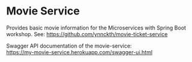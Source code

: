 # Movie Service
Provides basic movie information for the Microservices with Spring Boot workshop.
See: https://github.com/ynnckth/movie-ticket-service

Swagger API documentation of the movie-service:  
https://my-movie-service.herokuapp.com/swagger-ui.html  
